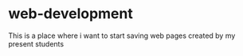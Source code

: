 # web-development
This is a place where i want to start saving web pages created by my present students
